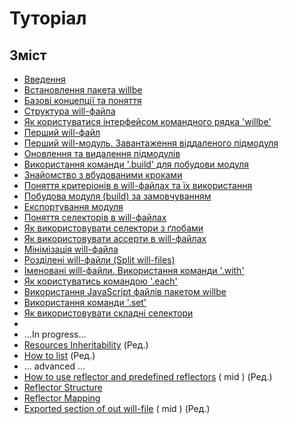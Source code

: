 # <a name="tutorials"></a> Туторіал

## Зміст
- [Введення](../Introduction.ukr.md)  
- [Встановлення пакета willbe](WillbeInstalation.ukr.md)
- [Базові концепції та поняття](Concepts.urk.md)
- [Структура will-файла](CompositionOfWillFile.ukr.md)
- [Як користуватися інтерфейсом командного рядка 'willbe'](HowToUseCommandLineInterfaceOfWill.ukr.md)
- [Перший will-файл](FirstWillFile.ukr.md)
- [Перший will-модуль. Завантаження віддаленого підмодуля](SubmodulesImporting.ukr.md)
- [Оновлення та видалення підмодулів](SubmodulesImporting2.ukr.md)
- [Використання команди '.build' для побудови модуля](ModuleCreationByBuild.ukr.md)
- [Знайомство з вбудованими кроками](PrefinedSteps.ukr.md)
- [Поняття критеріонів в will-файлах та їх використання](CriterionsInWillFile.ukr.md)
- [Побудова модуля (build) за замовчуванням](DefaultCriterionInWillFile.ukr.md)
- [Експортування модуля](ExportedWillFile.ukr.md)
- [Поняття селекторів в will-файлах](SelectorsTermInWillFile.ukr.md)
- [Як використовувати селектори з ґлобами](HowToUseSelectorsWithGlob.ukr.md)
- [Як використовувати ассерти в will-файлах](HowToUseAsserts.ukr.md)
- [Мінімізація will-файла](MinimizationOfWillFile.ukr.md)
- [Розділені will-файли (Split will-files)](SplitWillFile.ukr.md)
- [Іменовані will-файли. Використання команди '.with'](NamedWillFile.md)
- [Як користуватись командою '.each'](UsingEachCommand.ukr.md)
- [Використання JavaScript файлів пакетом willbe](UsingOfJSInWillbe.md)
- [Використання команди '.set'](UsingSetCommand.ukr.md)
- [Як використовувати складні селектори](HowToUseComplexSelector.ukr.md)
-
- ...In progress...
- [Resources Inheritability](ResourceInheritability.ukr.md) (Ред.)
- [How to list](HowToUseCommandLineInterfaceOfWill.ukr.md) (Ред.)
- ... advanced ...
- [How to use reflector and predefined reflectors](ReflectorUsing.ukr.md) ( mid ) (Ред.)
- [Reflector Structure]()
- [Reflector Mapping]()
- [Exported section of out will-file](ExportedSectionOfWillFile.ukr.md) ( mid ) (Ред.)